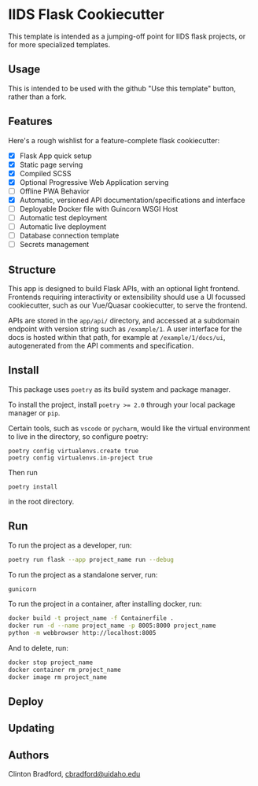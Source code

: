 # IIDS Flask Cookiecutter

This template is intended as a jumping-off point for IIDS flask projects, or for more specialized templates.

## Usage

This is intended to be used with the github "Use this template" button, rather than a fork.

## Features

Here's a rough wishlist for a feature-complete flask cookiecutter:

* [x] Flask App quick setup 
* [x] Static page serving
* [x] Compiled SCSS
* [x] Optional Progressive Web Application serving
* [ ] Offline PWA Behavior
* [x] Automatic, versioned API documentation/specifications and interface
* [ ] Deployable Docker file with Guincorn WSGI Host
* [ ] Automatic test deployment
* [ ] Automatic live deployment
* [ ] Database connection template
* [ ] Secrets management

## Structure

This app is designed to build Flask APIs, with an optional light frontend. Frontends requiring interactivity or extensibility should use a UI focussed cookiecutter, such as our Vue/Quasar cookiecutter, to serve the frontend.

APIs are stored in the `app/api/` directory, and accessed at a subdomain endpoint with version string such as `/example/1`. A user interface for the docs is hosted within that path, for example at `/example/1/docs/ui`, autogenerated from the API comments and specification.

## Install

This package uses `poetry` as its build system and package manager.

To install the project, install `poetry >= 2.0` through your local package manager or `pip`. 

Certain tools, such as `vscode` or `pycharm`, would like the virtual environment to live in the directory, so configure poetry:

```
poetry config virtualenvs.create true
poetry config virtualenvs.in-project true
```

Then run

```
poetry install
```

in the root directory.

## Run

To run the project as a developer, run:

```bash
poetry run flask --app project_name run --debug
```

To run the project as a standalone server, run:
```bash
gunicorn
```

To run the project in a container, after installing docker, run:
```bash
docker build -t project_name -f Containerfile .
docker run -d --name project_name -p 8005:8000 project_name
python -m webbrowser http://localhost:8005
```

And to delete, run:
```bash
docker stop project_name
docker container rm project_name
docker image rm project_name
```


## Deploy

## Updating

## Authors

Clinton Bradford, cbradford@uidaho.edu
